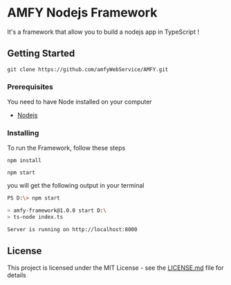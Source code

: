 # AMFY Nodejs Framework

It's a framework that allow you to build a nodejs app in TypeScript !

## Getting Started

```
git clone https://github.com/amfyWebService/AMFY.git
```

### Prerequisites

You need to have Node installed on your computer

* [Nodejs](https://nodejs.org/en/download/)

### Installing

To run the Framework, follow these steps

```
npm install 
```

```
npm start
```

you will get the following output in your terminal 
```bash
PS D:\> npm start

> amfy-framework@1.0.0 start D:\
> ts-node index.ts

Server is running on http://localhost:8000
```

## License

This project is licensed under the MIT License - see the [LICENSE.md](LICENSE.md) file for details
